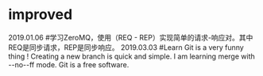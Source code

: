 ﻿# improved
2019.01.06 #学习ZeroMQ，使用（REQ - REP）实现简单的请求-响应对。其中REQ是同步请求，REP是同步响应。
2019.03.03 #Learn Git is a very funny thing !
Creating a new branch is quick and simple.
I am learning merge with --no--ff mode.
Git is a free software.
